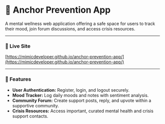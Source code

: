 # 🧠 Anchor Prevention App

A mental wellness web application offering a safe space for users to track their mood, join forum discussions, and access crisis resources.

---

### 🔗 Live Site

[https://mimicdeveloper.github.io/anchor-prevention-app/](https://mimicdeveloper.github.io/anchor-prevention-app/)

---

### 🚀 Features

- **User Authentication:** Register, login, and logout securely.
- **Mood Tracker:** Log daily moods and notes with sentiment analysis.
- **Community Forum:** Create support posts, reply, and upvote within a supportive community.
- **Crisis Resources:** Access important, curated mental health and crisis support contacts.

